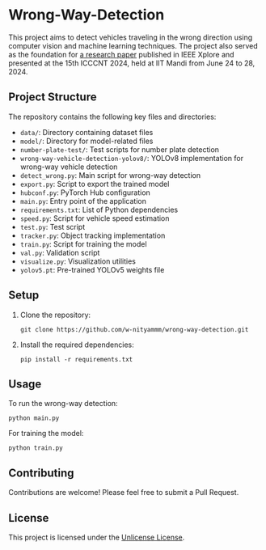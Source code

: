 # Wrong-Way-Detection

This project aims to detect vehicles traveling in the wrong direction using computer vision and machine learning techniques. The project also served as the foundation for [a research paper](https://ieeexplore.ieee.org/abstract/document/10725591) published in IEEE Xplore and presented at the 15th ICCCNT 2024, held at IIT Mandi from June 24 to 28, 2024.

## Project Structure

The repository contains the following key files and directories:

- `data/`: Directory containing dataset files
- `model/`: Directory for model-related files
- `number-plate-test/`: Test scripts for number plate detection
- `wrong-way-vehicle-detection-yolov8/`: YOLOv8 implementation for wrong-way vehicle detection
- `detect_wrong.py`: Main script for wrong-way detection
- `export.py`: Script to export the trained model
- `hubconf.py`: PyTorch Hub configuration
- `main.py`: Entry point of the application
- `requirements.txt`: List of Python dependencies
- `speed.py`: Script for vehicle speed estimation
- `test.py`: Test script
- `tracker.py`: Object tracking implementation
- `train.py`: Script for training the model
- `val.py`: Validation script
- `visualize.py`: Visualization utilities
- `yolov5.pt`: Pre-trained YOLOv5 weights file

## Setup

1. Clone the repository:
   ```
   git clone https://github.com/w-nityammm/wrong-way-detection.git
   ```

2. Install the required dependencies:
   ```
   pip install -r requirements.txt
   ```

## Usage

To run the wrong-way detection:

```
python main.py
```

For training the model:

```
python train.py
```

## Contributing

Contributions are welcome! Please feel free to submit a Pull Request.

## License

This project is licensed under the [Unlicense License](LICENSE).
